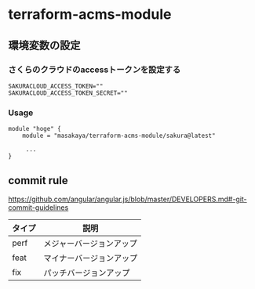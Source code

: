 # terraform-acms-module

## 環境変数の設定

### さくらのクラウドのaccessトークンを設定する

```
SAKURACLOUD_ACCESS_TOKEN=""
SAKURACLOUD_ACCESS_TOKEN_SECRET=""
```

### Usage

```
module "hoge" {
	module = "masakaya/terraform-acms-module/sakura@latest"

     ...
}
```

## commit rule

https://github.com/angular/angular.js/blob/master/DEVELOPERS.md#-git-commit-guidelines


| タイプ  | 説明               |
| ------- | ------------------ |
| perf    | メジャーバージョンアップ |
| feat    | マイナーバージョンアップ |
| fix     | パッチバージョンアップ   |